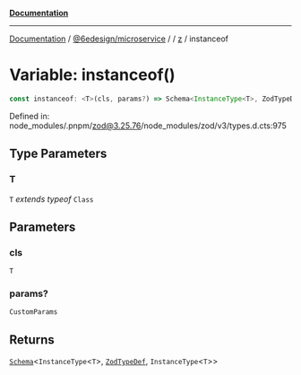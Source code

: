[**Documentation**](../../../../../README.md)

***

[Documentation](../../../../../README.md) / [@6edesign/microservice](../../../README.md) / [](../../../README.md) / [z](../README.md) / instanceof

# Variable: instanceof()

```ts
const instanceof: <T>(cls, params?) => Schema<InstanceType<T>, ZodTypeDef, InstanceType<T>>;
```

Defined in: node\_modules/.pnpm/zod@3.25.76/node\_modules/zod/v3/types.d.cts:975

## Type Parameters

### T

`T` *extends* *typeof* `Class`

## Parameters

### cls

`T`

### params?

`CustomParams`

## Returns

[`Schema`](../classes/Schema.md)&lt;`InstanceType`&lt;`T`&gt;, [`ZodTypeDef`](../interfaces/ZodTypeDef.md), `InstanceType`&lt;`T`&gt;&gt;
